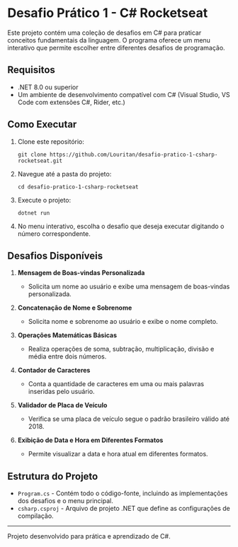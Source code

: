 # Desafio Prático 1 - C# Rocketseat

Este projeto contém uma coleção de desafios em C# para praticar conceitos fundamentais da linguagem. O programa oferece um menu interativo que permite escolher entre diferentes desafios de programação.

## Requisitos

- .NET 8.0 ou superior
- Um ambiente de desenvolvimento compatível com C# (Visual Studio, VS Code com extensões C#, Rider, etc.)

## Como Executar

1. Clone este repositório:
   ```
   git clone https://github.com/Louritan/desafio-pratico-1-csharp-rocketseat.git
   ```

2. Navegue até a pasta do projeto:
   ```
   cd desafio-pratico-1-csharp-rocketseat
   ```

3. Execute o projeto:
   ```
   dotnet run
   ```

4. No menu interativo, escolha o desafio que deseja executar digitando o número correspondente.

## Desafios Disponíveis

1. **Mensagem de Boas-vindas Personalizada**
   - Solicita um nome ao usuário e exibe uma mensagem de boas-vindas personalizada.

2. **Concatenação de Nome e Sobrenome**
   - Solicita nome e sobrenome ao usuário e exibe o nome completo.

3. **Operações Matemáticas Básicas**
   - Realiza operações de soma, subtração, multiplicação, divisão e média entre dois números.

4. **Contador de Caracteres**
   - Conta a quantidade de caracteres em uma ou mais palavras inseridas pelo usuário.

5. **Validador de Placa de Veículo**
   - Verifica se uma placa de veículo segue o padrão brasileiro válido até 2018.

6. **Exibição de Data e Hora em Diferentes Formatos**
   - Permite visualizar a data e hora atual em diferentes formatos.

## Estrutura do Projeto

- `Program.cs` - Contém todo o código-fonte, incluindo as implementações dos desafios e o menu principal.
- `csharp.csproj` - Arquivo de projeto .NET que define as configurações de compilação.

---

Projeto desenvolvido para prática e aprendizado de C#.
